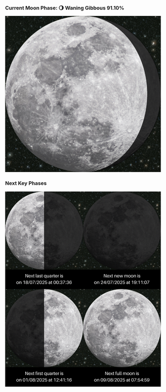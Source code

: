 ### Current Moon Phase: 🌖 Waning Gibbous 91.10%
![Moon Phase](moonphase.png)
### Next Key Phases
![Gallery](gallery.png)